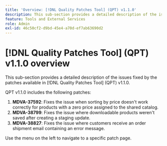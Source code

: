 ```yaml
---
title: 'Overview: [!DNL Quality Patches Tool] (QPT) v1.1.0'
description: This sub-section provides a detailed description of the issues fixed by the patches available in [!DNL Quality Patches Tool] (QPT) v1.1.0.
feature: Tools and External Services
role: Admin
exl-id: 46c50cf2-d9bd-45e4-a70d-ef7ab63690d2
---
```

# [!DNL Quality Patches Tool] (QPT) v1.1.0 overview

This sub-section provides a detailed description of the issues fixed by the patches available in [!DNL Quality Patches Tool] (QPT) v1.1.0.

QPT v1.1.0 includes the following patches:

1. **MDVA-37592**: Fixes the issue when sorting by price doesn't work correctly for products with a zero price assigned to the shared catalog.
1. **MDVA-38799**: Fixes the issue where downloadable products weren't saved after creating a staging update.
1. **MDVA-38827**: Fixes the issue where customers receive an order shipment email containing an error message.

Use the menu on the left to navigate to a specific patch page.

